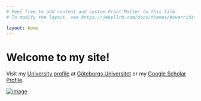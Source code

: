 ```yaml
---
# Feel free to add content and custom Front Matter to this file.
# To modify the layout, see https://jekyllrb.com/docs/themes/#overriding-theme-defaults

layout: home
---
```

# Welcome to my site!

Visit my [University profile](https://cmb.gu.se/english/about_us/staff?languageId=100001&userId=xvalad) at [Göteborgs Universitet](https://www.gu.se) or my [Google Scholar Profile](https://scholar.google.cl/citations?hl=en&user=FA2XAbgAAAAJ).

[![image](https://avatars.githubusercontent.com/u/56148396?s=200)](https://github.com/xvalad)
